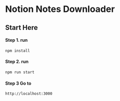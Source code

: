 # Notion Notes Downloader

## Start Here

#### Step 1. run 

`npm install`

#### Step 2. run

`npm run start`

#### Step 3 Go to

`http://localhost:3000`
